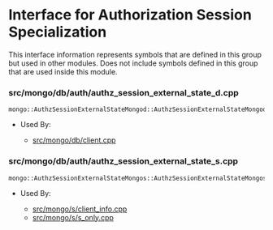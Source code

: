 
# Interface for Authorization Session Specialization
This interface information represents symbols that are defined in this group but used in other modules.  Does not include symbols defined in this group that are used inside this module.

### src/mongo/db/auth/authz\_session\_external\_state\_d.cpp

<div></div>

    mongo::AuthzSessionExternalStateMongod::AuthzSessionExternalStateMongod(mongo::AuthorizationManager*)

- Used By:

    - [src/mongo/db/client.cpp](../../../../queries/client\_and\_operation\_tracking)

### src/mongo/db/auth/authz\_session\_external\_state\_s.cpp

<div></div>

    mongo::AuthzSessionExternalStateMongos::AuthzSessionExternalStateMongos(mongo::AuthorizationManager*)

- Used By:

    - [src/mongo/s/client\_info.cpp](../../../../queries/client\_and\_operation\_tracking)
    - [src/mongo/s/s\_only.cpp](../../../../queries/client\_and\_operation\_tracking)
